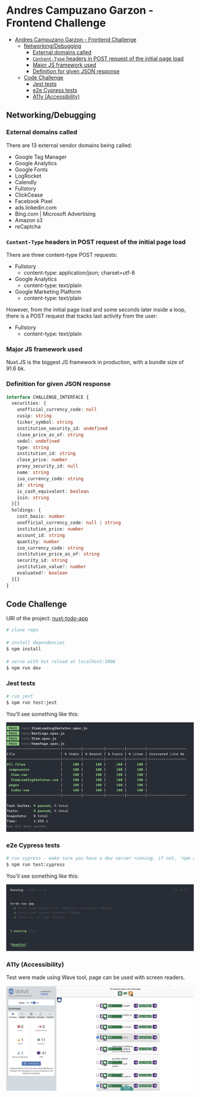 # Andres Campuzano Garzon - Frontend Challenge

<!-- TOC -->
* [Andres Campuzano Garzon - Frontend Challenge](#andres-campuzano-garzon---frontend-challenge)
  * [Networking/Debugging](#networkingdebugging)
    * [External domains called](#external-domains-called)
    * [`Content-Type` headers in POST request of the initial page load](#content-type-headers-in-post-request-of-the-initial-page-load)
    * [Major JS framework used](#major-js-framework-used)
    * [Definition for given JSON response](#definition-for-given-json-response)
  * [Code Challenge](#code-challenge)
    * [Jest tests](#jest-tests)
    * [e2e Cypress tests](#e2e-cypress-tests)
    * [A11y (Accessibility)](#a11y--accessibility-)
<!-- TOC -->

## Networking/Debugging

### External domains called

There are 13 external vendor domains being called:

* Google Tag Manager
* Google Analytics
* Google Fonts
* LogRocket
* Calendly
* Fullstory
* ClickCease
* Facebook Pixel
* ads.linkedin.com
* Bing.com | Microsoft Advertising
* Amazon s3
* reCaptcha

### `Content-Type` headers in POST request of the initial page load

There are three content-type POST requests:

* Fullstory
  * content-type: application/json; charset=utf-8
* Google Analytics
  * content-type: text/plain
* Google Marketing Platform
  * content-type: text/plain


However, from the initial page load and some seconds later inside a loop, there is a POST request that tracks last activity from the user:

* Fullstory
  * content-type: text/plain

### Major JS framework used

Nuxt.JS is the biggest JS framework in production, with a bundle size of 91.6 bk.

### Definition for given JSON response

```typescript
interface CHALLENGE_INTERFACE {
  securities: {
    unofficial_currency_code: null
    cusip: string
    ticker_symbol: string
    institution_security_id: undefined
    close_price_as_of: string
    sedol: undefined
    type: string
    institution_id: string
    close_price: number
    proxy_security_id: null
    name: string
    iso_currency_code: string
    id: string
    is_cash_equivalent: boolean
    isin: string
  }[]
  holdings: {
    cost_basis: number
    unofficial_currency_code: null | string
    institution_price: number
    account_id: string
    quantity: number
    iso_currency_code: string
    institution_price_as_of: string
    security_id: string
    institution_value?: number
    evaluated?: boolean
  }[]
}
```



## Code Challenge

URl of the project: [nuxt-todo-app](https://nuxt-todo-app-andres-campuzano.vercel.app/)

```bash
# clone repo

# install dependencies
$ npm install

# serve with hot reload at localhost:3000
$ npm run dev
```

### Jest tests

```bash
# run jest
$ npm run test:jest
```

You'll see something like this:

![jest coverage](readme_files/jest.png)

### e2e Cypress tests

```bash
# run cypress - make sure you have a dev server running, if not, 'npm run dev' first
$ npm run test:cypress
```

You'll see something like this:

![cypress](readme_files/cypress.png)

### A11y (Accessibility)

Test were made using Wave tool, page can be used with screen readers.

![Accessibility](readme_files/accesibility.png)
